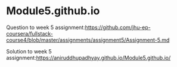# Module5.github.io

Question to week 5 assignment:https://github.com/jhu-ep-coursera/fullstack-course4/blob/master/assignments/assignment5/Assignment-5.md

Solution to week 5 assignment:https://aniruddhupadhyay.github.io/Module5.github.io/
